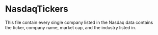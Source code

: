 # NasdaqTickers
This file contain every single company listed in the Nasdaq 
data contains the ticker, company name, market cap, and the industry listed in.
